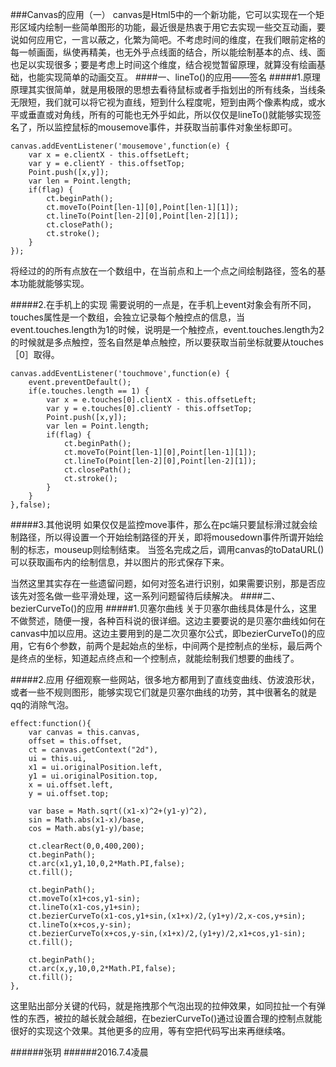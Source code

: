 ###Canvas的应用（一）
canvas是Html5中的一个新功能，它可以实现在一个矩形区域内绘制一些简单图形的功能，最近很是热衷于用它去实现一些交互动画，要说如何应用它，一言以蔽之，化繁为简吧。不考虑时间的维度，在我们眼前定格的每一帧画面，纵使再精美，也无外乎点线面的结合，所以能绘制基本的点、线、面也足以实现很多；要是考虑上时间这个维度，结合视觉暂留原理，就算没有绘画基础，也能实现简单的动画交互。
####一、lineTo()的应用——签名
#####1.原理
原理其实很简单，就是用极限的思想去看待鼠标或者手指划出的所有线条，当线条无限短，我们就可以将它视为直线，短到什么程度呢，短到由两个像素构成，或水平或垂直或对角线，所有的可能也无外乎如此，所以仅仅是lineTo()就能够实现签名了，所以监控鼠标的mousemove事件，并获取当前事件对象坐标即可。

	canvas.addEventListener('mousemove',function(e) {
		var x = e.clientX - this.offsetLeft;
		var y = e.clientY - this.offsetTop;
		Point.push([x,y]);
		var len = Point.length;
		if(flag) {
			ct.beginPath();
			ct.moveTo(Point[len-1][0],Point[len-1][1]);
			ct.lineTo(Point[len-2][0],Point[len-2][1]);
			ct.closePath();
     		ct.stroke();
		}
	});

将经过的的所有点放在一个数组中，在当前点和上一个点之间绘制路径，签名的基本功能就能够实现。

#####2.在手机上的实现
需要说明的一点是，在手机上event对象会有所不同，touches属性是一个数组，会独立记录每个触控点的信息，当event.touches.length为1的时候，说明是一个触控点，event.touches.length为2的时候就是多点触控，签名自然是单点触控，所以要获取当前坐标就要从touches［0］取得。

	canvas.addEventListener('touchmove',function(e) {
		event.preventDefault();
		if(e.touches.length == 1) {
			var x = e.touches[0].clientX - this.offsetLeft;
			var y = e.touches[0].clientY - this.offsetTop;
			Point.push([x,y]);
			var len = Point.length;
			if(flag) {
				ct.beginPath();
				ct.moveTo(Point[len-1][0],Point[len-1][1]);
				ct.lineTo(Point[len-2][0],Point[len-2][1]);
				ct.closePath();
	     		ct.stroke();
			}
		}
	},false);

#####3.其他说明
如果仅仅是监控move事件，那么在pc端只要鼠标滑过就会绘制路径，所以得设置一个开始绘制路径的开关，即将mousedown事件所谓开始绘制的标志，mouseup则绘制结束。
当签名完成之后，调用canvas的toDataURL()可以获取画布内的绘制信息，并以图片的形式保存下来。

当然这里其实存在一些遗留问题，如何对签名进行识别，如果需要识别，那是否应该先对签名做一些平滑处理，这一系列问题留待后续解决。
####二、bezierCurveTo()的应用
#####1.贝塞尔曲线
关于贝塞尔曲线具体是什么，这里不做赘述，随便一搜，各种百科说的很详细。这边主要要说的是贝塞尔曲线如何在canvas中加以应用。这边主要用到的是二次贝塞尔公式，即bezierCurveTo()的应用，它有6个参数，前两个是起始点的坐标，中间两个是控制点的坐标，最后两个是终点的坐标，知道起点终点和一个控制点，就能绘制我们想要的曲线了。

#####2.应用
仔细观察一些网站，很多地方都用到了直线变曲线、仿波浪形状，或者一些不规则图形，能够实现它们就是贝塞尔曲线的功劳，其中很著名的就是qq的消除气泡。
	
	effect:function(){
       	var canvas = this.canvas,
       	offset = this.offset,
       	ct = canvas.getContext("2d"),
       	ui = this.ui,
       	x1 = ui.originalPosition.left,
        y1 = ui.originalPosition.top,
        x = ui.offset.left,
       	y = ui.offset.top;

        var base = Math.sqrt((x1-x)^2+(y1-y)^2),
        sin = Math.abs(x1-x)/base,
        cos = Math.abs(y1-y)/base;

        ct.clearRect(0,0,400,200);
        ct.beginPath();
        ct.arc(x1,y1,10,0,2*Math.PI,false);
        ct.fill();

        ct.beginPath();
   		ct.moveTo(x1+cos,y1-sin);
   		ct.lineTo(x1-cos,y1+sin);
   		ct.bezierCurveTo(x1-cos,y1+sin,(x1+x)/2,(y1+y)/2,x-cos,y+sin);
   		ct.lineTo(x+cos,y-sin);
   		ct.bezierCurveTo(x+cos,y-sin,(x1+x)/2,(y1+y)/2,x1+cos,y1-sin);
        ct.fill();

        ct.beginPath();
   		ct.arc(x,y,10,0,2*Math.PI,false);
   		ct.fill();
    },
    
这里贴出部分关键的代码，就是拖拽那个气泡出现的拉伸效果，如同拉扯一个有弹性的东西，被拉的越长就会越细，在bezierCurveTo()通过设置合理的控制点就能很好的实现这个效果。其他更多的应用，等有空把代码写出来再继续咯。

######张玥
######2016.7.4凌晨